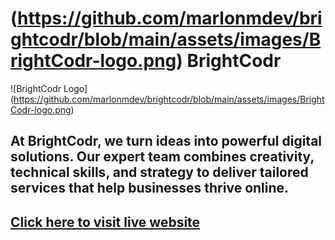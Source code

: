 # (https://github.com/marlonmdev/brightcodr/blob/main/assets/images/BrightCodr-logo.png) BrightCodr 
![BrightCodr Logo] (https://github.com/marlonmdev/brightcodr/blob/main/assets/images/BrightCodr-logo.png)
## At BrightCodr, we turn ideas into powerful digital solutions. Our expert team combines creativity, technical skills, and strategy to deliver tailored services that help businesses thrive online.
## [Click here to visit live website](https://marlonmdev.github.io/brightcodr)

